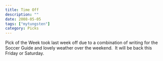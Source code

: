 ```yaml
---
title: Time Off
description: ""
date: 2008-05-05
tags: ["mytungsten"]
category: Picks
---
```



Pick of the Week took last week off due to a combination of writing for the Soccer Guide and lovely weather over the weekend.&nbsp; It will be back this Friday or Saturday.
